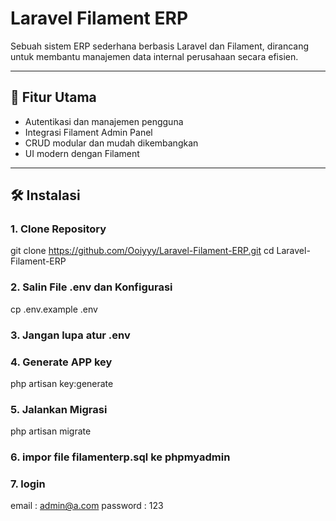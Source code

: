 # Laravel Filament ERP

Sebuah sistem ERP sederhana berbasis Laravel dan Filament, dirancang untuk membantu manajemen data internal perusahaan secara efisien.

---

## 🚀 Fitur Utama

- Autentikasi dan manajemen pengguna
- Integrasi Filament Admin Panel
- CRUD modular dan mudah dikembangkan
- UI modern dengan Filament

---

## 🛠️ Instalasi

### 1. Clone Repository

git clone https://github.com/Ooiyyy/Laravel-Filament-ERP.git
cd Laravel-Filament-ERP

### 2. Salin File .env dan Konfigurasi

cp .env.example .env

### 3. Jangan lupa atur .env

### 4. Generate APP key
php artisan key:generate

### 5. Jalankan Migrasi
php artisan migrate

### 6. impor file filamenterp.sql ke phpmyadmin

### 7. login
email : admin@a.com
password : 123


